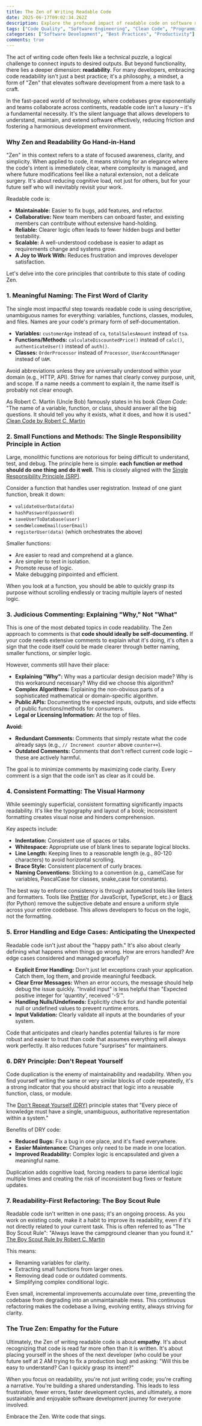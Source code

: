```yaml
---
title: The Zen of Writing Readable Code
date: 2025-06-17T09:02:34.262Z
description: Explore the profound impact of readable code on software maintainability, collaboration, and developer well-being. This post delves into key principles and practices that transcend mere functionality, embracing a 'Zen' approach to craftsmanship in software development.
tags: ["Code Quality", "Software Engineering", "Clean Code", "Programming Principles", "Developer Productivity", "Software Craftsmanship"]
categories: ["Software Development", "Best Practices", "Productivity"]
comments: true
---
```


The act of writing code often feels like a technical puzzle, a logical challenge to connect inputs to desired outputs. But beyond functionality, there lies a deeper dimension: **readability**. For many developers, embracing code readability isn't just a best practice; it's a philosophy, a mindset, a form of "Zen" that elevates software development from a mere task to a craft.

In the fast-paced world of technology, where codebases grow exponentially and teams collaborate across continents, readable code isn't a luxury – it's a fundamental necessity. It's the silent language that allows developers to understand, maintain, and extend software effectively, reducing friction and fostering a harmonious development environment.

### Why Zen and Readability Go Hand-in-Hand

"Zen" in this context refers to a state of focused awareness, clarity, and simplicity. When applied to code, it means striving for an elegance where the code's intent is immediately clear, where complexity is managed, and where future modifications feel like a natural extension, not a delicate surgery. It's about reducing cognitive load, not just for others, but for your future self who will inevitably revisit your work.

Readable code is:
*   **Maintainable:** Easier to fix bugs, add features, and refactor.
*   **Collaborative:** New team members can onboard faster, and existing members can contribute without extensive hand-holding.
*   **Reliable:** Clearer logic often leads to fewer hidden bugs and better testability.
*   **Scalable:** A well-understood codebase is easier to adapt as requirements change and systems grow.
*   **A Joy to Work With:** Reduces frustration and improves developer satisfaction.

Let's delve into the core principles that contribute to this state of coding Zen.

### 1. Meaningful Naming: The First Word of Clarity

The single most impactful step towards readable code is using descriptive, unambiguous names for everything: variables, functions, classes, modules, and files. Names are your code's primary form of self-documentation.

*   **Variables:** `customerAge` instead of `ca`, `totalSalesAmount` instead of `tsa`.
*   **Functions/Methods:** `calculateDiscountedPrice()` instead of `calc()`, `authenticateUser()` instead of `auth()`.
*   **Classes:** `OrderProcessor` instead of `Processor`, `UserAccountManager` instead of `UAM`.

Avoid abbreviations unless they are universally understood within your domain (e.g., HTTP, API). Strive for names that clearly convey purpose, unit, and scope. If a name needs a comment to explain it, the name itself is probably not clear enough.

As Robert C. Martin (Uncle Bob) famously states in his book *Clean Code*: "The name of a variable, function, or class, should answer all the big questions. It should tell you why it exists, what it does, and how it is used." [Clean Code by Robert C. Martin](https://www.oreilly.com/library/view/clean-code/9780136083238/)

### 2. Small Functions and Methods: The Single Responsibility Principle in Action

Large, monolithic functions are notorious for being difficult to understand, test, and debug. The principle here is simple: **each function or method should do one thing and do it well.** This is closely aligned with the [Single Responsibility Principle (SRP)](https://en.wikipedia.org/wiki/Single-responsibility_principle).

Consider a function that handles user registration. Instead of one giant function, break it down:
*   `validateUserData(data)`
*   `hashPassword(password)`
*   `saveUserToDatabase(user)`
*   `sendWelcomeEmail(userEmail)`
*   `registerUser(data)` (which orchestrates the above)

Smaller functions:
*   Are easier to read and comprehend at a glance.
*   Are simpler to test in isolation.
*   Promote reuse of logic.
*   Make debugging pinpointed and efficient.

When you look at a function, you should be able to quickly grasp its purpose without scrolling endlessly or tracing multiple layers of nested logic.

### 3. Judicious Commenting: Explaining "Why," Not "What"

This is one of the most debated topics in code readability. The Zen approach to comments is that **code should ideally be self-documenting.** If your code needs extensive comments to explain what it's doing, it's often a sign that the code itself could be made clearer through better naming, smaller functions, or simpler logic.

However, comments still have their place:
*   **Explaining "Why":** Why was a particular design decision made? Why is this workaround necessary? Why did we choose this algorithm?
*   **Complex Algorithms:** Explaining the non-obvious parts of a sophisticated mathematical or domain-specific algorithm.
*   **Public APIs:** Documenting the expected inputs, outputs, and side effects of public functions/methods for consumers.
*   **Legal or Licensing Information:** At the top of files.

**Avoid:**
*   **Redundant Comments:** Comments that simply restate what the code already says (e.g., `// Increment counter` above `counter++`).
*   **Outdated Comments:** Comments that don't reflect current code logic – these are actively harmful.

The goal is to minimize comments by maximizing code clarity. Every comment is a sign that the code isn't as clear as it could be.

### 4. Consistent Formatting: The Visual Harmony

While seemingly superficial, consistent formatting significantly impacts readability. It's like the typography and layout of a book; inconsistent formatting creates visual noise and hinders comprehension.

Key aspects include:
*   **Indentation:** Consistent use of spaces or tabs.
*   **Whitespace:** Appropriate use of blank lines to separate logical blocks.
*   **Line Length:** Keeping lines to a reasonable length (e.g., 80-120 characters) to avoid horizontal scrolling.
*   **Brace Style:** Consistent placement of curly braces.
*   **Naming Conventions:** Sticking to a convention (e.g., camelCase for variables, PascalCase for classes, snake_case for constants).

The best way to enforce consistency is through automated tools like linters and formatters. Tools like [Prettier](https://prettier.io/) (for JavaScript, TypeScript, etc.) or [Black](https://github.com/psf/black) (for Python) remove the subjective debate and ensure a uniform style across your entire codebase. This allows developers to focus on the logic, not the formatting.

### 5. Error Handling and Edge Cases: Anticipating the Unexpected

Readable code isn't just about the "happy path." It's also about clearly defining what happens when things go wrong. How are errors handled? Are edge cases considered and managed gracefully?

*   **Explicit Error Handling:** Don't just let exceptions crash your application. Catch them, log them, and provide meaningful feedback.
*   **Clear Error Messages:** When an error occurs, the message should help debug the issue quickly. "Invalid input" is less helpful than "Expected positive integer for 'quantity', received '-5'".
*   **Handling Nulls/Undefineds:** Explicitly check for and handle potential null or undefined values to prevent runtime errors.
*   **Input Validation:** Clearly validate all inputs at the boundaries of your system.

Code that anticipates and clearly handles potential failures is far more robust and easier to trust than code that assumes everything will always work perfectly. It also reduces future "surprises" for maintainers.

### 6. DRY Principle: Don't Repeat Yourself

Code duplication is the enemy of maintainability and readability. When you find yourself writing the same or very similar blocks of code repeatedly, it's a strong indicator that you should abstract that logic into a reusable function, class, or module.

The [Don't Repeat Yourself (DRY)](https://en.wikipedia.org/wiki/Don%27t_repeat_yourself) principle states that "Every piece of knowledge must have a single, unambiguous, authoritative representation within a system."

Benefits of DRY code:
*   **Reduced Bugs:** Fix a bug in one place, and it's fixed everywhere.
*   **Easier Maintenance:** Changes only need to be made in one location.
*   **Improved Readability:** Complex logic is encapsulated and given a meaningful name.

Duplication adds cognitive load, forcing readers to parse identical logic multiple times and creating the risk of inconsistent bug fixes or feature updates.

### 7. Readability-First Refactoring: The Boy Scout Rule

Readable code isn't written in one pass; it's an ongoing process. As you work on existing code, make it a habit to improve its readability, even if it's not directly related to your current task. This is often referred to as "The Boy Scout Rule": "Always leave the campground cleaner than you found it." [The Boy Scout Rule by Robert C. Martin](https://blog.cleancoder.com/uncle-bob/2012/08/13/TheLittleGreenBook.html)

This means:
*   Renaming variables for clarity.
*   Extracting small functions from larger ones.
*   Removing dead code or outdated comments.
*   Simplifying complex conditional logic.

Even small, incremental improvements accumulate over time, preventing the codebase from degrading into an unmaintainable mess. This continuous refactoring makes the codebase a living, evolving entity, always striving for clarity.

### The True Zen: Empathy for the Future

Ultimately, the Zen of writing readable code is about **empathy**. It's about recognizing that code is read far more often than it is written. It's about placing yourself in the shoes of the next developer (who could be your future self at 2 AM trying to fix a production bug) and asking: "Will this be easy to understand? Can I quickly grasp its intent?"

When you focus on readability, you're not just writing code; you're crafting a narrative. You're building a shared understanding. This leads to less frustration, fewer errors, faster development cycles, and ultimately, a more sustainable and enjoyable software development journey for everyone involved.

Embrace the Zen. Write code that sings.